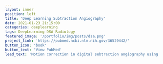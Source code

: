 ```yaml
---
layout: inner
position: left
title: 'Deep Learning Subtraction Angiography'
date: 2021-01-23 21:15:00
categories: deeplearning
tags: DeepLearning DSA Radiology
featured_image: '/portfolio/img/posts/dsa.png'
project_link: 'https://pubmed.ncbi.nlm.nih.gov/36529442/'
button_icon: 'book'
button_text: 'View PubMed'
lead_text: 'Motion correction in digital subtraction angiography using generative adversarial networks.'
---
```

